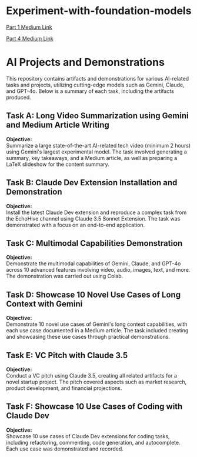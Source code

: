 # Experiment-with-foundation-models

[Part 1 Medium Link](https://medium.com/@saipraneethk181200/riding-the-wave-a-tech-students-guide-to-the-ai-powered-future-f8af3d938e0b)

[Part 4 Medium Link](https://medium.com/@saipraneethk181200/geminis-long-reach-10-ways-ai-is-redefining-our-world-749bf5290283)


# AI Projects and Demonstrations

This repository contains artifacts and demonstrations for various AI-related tasks and projects, utilizing cutting-edge models such as Gemini, Claude, and GPT-4o. Below is a summary of each task, including the artifacts produced.

## Task A: Long Video Summarization using Gemini and Medium Article Writing

**Objective:**  
Summarize a large state-of-the-art AI-related tech video (minimum 2 hours) using Gemini's largest experimental model. The task involved generating a summary, key takeaways, and a Medium article, as well as preparing a LaTeX slideshow for the content summary.



## Task B: Claude Dev Extension Installation and Demonstration

**Objective:**  
Install the latest Claude Dev extension and reproduce a complex task from the EchoHive channel using Claude 3.5 Sonnet Extension. The task was demonstrated with a focus on an end-to-end application.



## Task C: Multimodal Capabilities Demonstration

**Objective:**  
Demonstrate the multimodal capabilities of Gemini, Claude, and GPT-4o across 10 advanced features involving video, audio, images, text, and more. The demonstration was carried out using Colab.



## Task D: Showcase 10 Novel Use Cases of Long Context with Gemini

**Objective:**  
Demonstrate 10 novel use cases of Gemini's long context capabilities, with each use case documented in a Medium article. The task included creating and showcasing these use cases through practical demonstrations.



## Task E: VC Pitch with Claude 3.5

**Objective:**  
Conduct a VC pitch using Claude 3.5, creating all related artifacts for a novel startup project. The pitch covered aspects such as market research, product development, and financial projections.



## Task F: Showcase 10 Use Cases of Coding with Claude Dev

**Objective:**  
Showcase 10 use cases of Claude Dev extensions for coding tasks, including refactoring, commenting, code generation, and autocomplete. Each use case was demonstrated and recorded.





